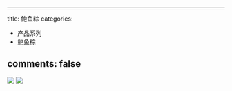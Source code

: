 
---
title: 鲍鱼粽
categories:
- 产品系列
- 鲍鱼粽

comments: false
---

<img src="/css/images/baoyuzong/a.jpg">

<img src="/css/images/baoyuzong/b.jpg">
